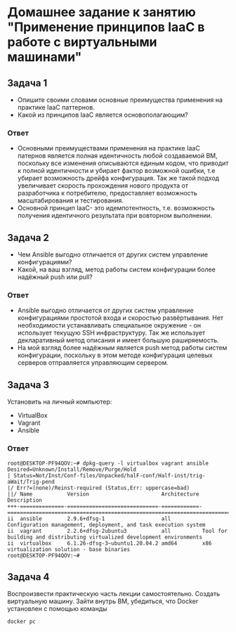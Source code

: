 # Домашнее задание к занятию "Применение принципов IaaC в работе с виртуальными машинами"

## Задача 1 

- Опишите своими словами основные преимущества применения на практике IaaC паттернов.
- Какой из принципов IaaC является основополагающим?

### Ответ

- Основными преимуществами применения на практике IaaC патернов является полная идентичность любой создаваемой ВМ, поскольку все изменения описываются единым кодом, что приводит к полной идентичности и убирает фактор возможной ошибки, т.е убирает возможность дрейфа конфигурация. Так же такой подход увеличивает скорость прохождения нового продукта от разработчика к потребителю, предоставляет возможность масштабирования и тестирования.
- Основной принцип IaaC- это идемпотентность, т.е. возможность получения идентичного результата при вовторном выполнении.

## Задача 2

- Чем Ansible выгодно отличается от других систем управление конфигурациями?
- Какой, на ваш взгляд, метод работы систем конфигурации более надёжный push или pull?

### Ответ
- Ansible выгодно отличается от других систем управление конфигурациями простотой входа и скоростью развёртывания. Нет необходимости устанавливать специальное окружение - он использует текущую SSH инфраструктуру. Так же использует декларативный метод описания и имеет большую раширяемость.
- На мой взгляд более надёжным является push метод работы систем конфигурации, поскольку в этом методе конфигурация целевых серверов отправляется управляющим сервером.


## Задача 3 

Установить на личный компьютер:

- VirtualBox
- Vagrant
- Ansible

### Ответ
```
root@DESKTOP-PF94QOV:~# dpkg-query -l virtualbox vagrant ansible
Desired=Unknown/Install/Remove/Purge/Hold
| Status=Not/Inst/Conf-files/Unpacked/halF-conf/Half-inst/trig-aWait/Trig-pend
|/ Err?=(none)/Reinst-required (Status,Err: uppercase=bad)
||/ Name           Version                       Architecture Description
+++-==============-=============================-============-=======================================================================
ii  ansible        2.9.6+dfsg-1                  all          Configuration management, deployment, and task execution system
ii  vagrant        2.2.6+dfsg-2ubuntu3           all          Tool for building and distributing virtualized development environments
ii  virtualbox     6.1.26-dfsg-3~ubuntu1.20.04.2 amd64        x86 virtualization solution - base binaries
root@DESKTOP-PF94QOV:~#
```

## Задача 4
Воспроизвести практическую часть лекции самостоятельно.
Создать виртуальную машину.
Зайти внутрь ВМ, убедиться, что Docker установлен с помощью команды
```
docker pc
```

